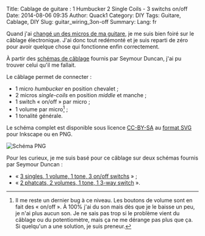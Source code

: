 Title: Cablage de guitare : 1 Humbucker 2 Single Coils - 3 switchs on/off
Date: 2014-08-06 09:35
Author: Quack1
Category: DIY
Tags: Guitare, Cablage, DIY
Slug: guitar_wiring_3on-off
Summary: 
Lang: fr

Quand j'ai [changé un des micros de ma guitare]({filename}/guitar_new_micro.md), je me suis bien foiré sur le câblage électronique. J'ai donc tout redémonté et je suis reparti de zéro pour avoir quelque chose qui fonctionne enfin correctement.

À partir des [schémas de câblage](http://www.seymourduncan.com/support/wiring-diagrams/) fournis par Seymour Duncan, j'ai pu trouver celui qu'il me fallait.

Le câblage permet de connecter :

- 1 micro _humbucker_ en position chevalet ;
- 2 micros _single-coils_ en position _middle_ et manche ;
- 1 switch « on/off » par micro ;
- 1 volume par micro[^1] ;
- 1 tonalité générale.

Le schéma complet est disponible sous licence [CC-BY-SA](http://creativecommons.org/licenses/by-sa/3.0/fr/ "Creative Commons - Attribution - Pas d’Utilisation Commerciale 3.0 France") au [format SVG](/upload/cablage_guitar_1hum_2sing_3onoff_3vol_1ton.svg "Schéma au format SVG pour Inkscape") pour Inkscape ou en PNG.

![Schéma PNG](/upload/cablage_guitar_1hum_2sing_3onoff_3vol_1ton.png "Schéma au format PNG")

Pour les curieux, je me suis basé pour ce câblage sur deux schémas fournis par Seymour Duncan :

- « [3 singles, 1 volume, 1 tone, 3 on/off switchs](http://www.seymourduncan.com/support/wiring-diagrams/schematics.php?schematic=3s_1v_1t_3on-offswitches) » ;
- « [2 phatcats, 2 volumes, 1 tone, 1 3-way switch](http://www.seymourduncan.com/support/wiring-diagrams/schematics.php?schematic=2phatcats_2vol_1tone_3way) ».

[^1]: Il me reste un dernier bug à ce niveau. Les boutons de volume sont en fait des « on/off ». À 100% j'ai du son mais dès que je le baisse un peu, je n'ai plus aucun son. Je ne sais pas trop si le problème vient du câblage ou du potentiomètre, mais ça ne me dérange pas plus que ça. Si quelqu'un a une solution, je suis preneur.
